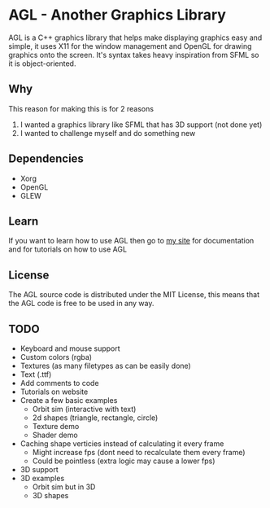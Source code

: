 # AGL - Another Graphics Library
AGL is a C++ graphics library that helps make displaying graphics easy and simple, it uses X11 for the window management and OpenGL for drawing graphics onto the screen. It's syntax takes heavy inspiration from SFML so it is object-oriented.

## Why
This reason for making this is for 2 reasons
1. I wanted a graphics library like SFML that has 3D support (not done yet)
2. I wanted to challenge myself and do something new

## Dependencies
- Xorg
- OpenGL
- GLEW

## Learn
If you want to learn how to use AGL then go to [my site](synteng.github.io) for documentation and for tutorials on how to use AGL

## License
The AGL source code is distributed under the MIT License, this means that the AGL code is free to be used in any way.

## TODO
- Keyboard and mouse support
- Custom colors (rgba)
- Textures (as many filetypes as can be easily done)
- Text (.ttf)
- Add comments to code
- Tutorials on website
- Create a few basic examples
	- Orbit sim (interactive with text)
	- 2d shapes (triangle, rectangle, circle)
	- Texture demo
	- Shader demo
- Caching shape verticies instead of calculating it every frame
	- Might increase fps (dont need to recalculate them every frame)
	- Could be pointless (extra logic may cause a lower fps)
- 3D support
- 3D examples
	- Orbit sim but in 3D
	- 3D shapes
